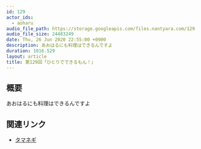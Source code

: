 ```yaml
---
id: 129
actor_ids:
  - aoharu
audio_file_path: https://storage.googleapis.com/files.nantyara.com/129.mp3
audio_file_size: 24483249
date: Thu, 26 Jun 2020 22:55:00 +0900
description: あおはるにも料理はできるんですよ
duration: 1016.529
layout: article
title: 第129回「ひとりでできるもん！」
---
```

## 概要

あおはるにも料理はできるんですよ

## 関連リンク

* [タマネギ](https://ja.wikipedia.org/wiki/%E3%82%BF%E3%83%9E%E3%83%8D%E3%82%AE)
